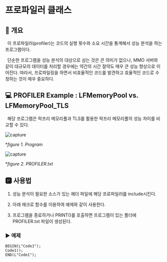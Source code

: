 # 프로파일러 클래스
## 📢 개요
 이 프로파일러(profiler)는 코드의 실행 횟수와 소요 시간을 통계해서 성능 분석을 하는 프로그램이다. 
 
 단순한 프로그램을 성능 분석의 대상으로 삼는 것은 큰 의미가 없으나, MMO 서버와 같이 대규모의 데이터를 처리할 경우에는 약간의 시간 절약도 매우 큰 성능 향상으로 이어진다. 따라서, 프로파일링을 하면서 비효율적인 코드를 발견하고 효율적인 코드로 수정하는 것이 매우 중요하다. 

## 💻 PROFILER Example : LFMemoryPool vs. LFMemoryPool_TLS
  해당 프로그램은 락프리 메모리풀과 TLS를 활용한 락프리 메모리풀의 성능 차이를 비교할 수 있다.

  ![capture](https://github.com/kbm0996/MyProfiler/blob/master/figure/run.png)
  
  **figure 1. Program*
  
  ![capture](https://github.com/kbm0996/MyProfiler/blob/master/figure/result.png)
  
  **figure 2. PROFILER.txt*
 
## 🅿 사용법

 1. 성능 분석이 필요한 소스가 있는 헤더 파일에 해당 프로파일러를 include시킨다.
 
 2. 아래 매크로 함수를 이용하여 예제와 같이 사용한다.
 
 3. 프로그램을 종료하거나 PRINT()를 호출하면 프로그램이 있는 폴더에 PROFILER.txt 파일이 생성된다.


### ▶ 예제

    BEGIN(L"Code1");
    Code1();
    END(L"Code1");

